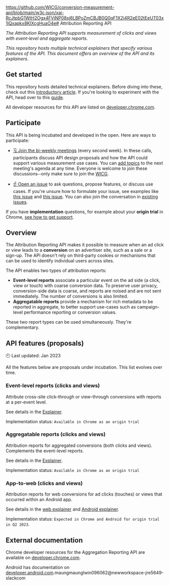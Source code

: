 https://github.com/WICG/conversion-measurement-api/blob/main/w3c.json/xai-RcJtpbG1WtH2Ogx4FVjNP08sj6LBPoZmCBJB0Q0qF1X2j4R2eE02tEeUT03x1iQxapkx8KlXcgHuaO4e# Attribution Reporting API

_The Attribution Reporting API supports measurement of clicks and views with event-level and aggregate reports._

_This repository hosts multiple technical explainers that specify various features of the API. This document offers an overview of the API and its explainers._

## Get started

This repository hosts detailed technical explainers.
Before diving into these, check out this [introductory article](https://developer.chrome.com/docs/privacy-sandbox/attribution-reporting).
If you're looking to experiment with the API, head over to this [guide](https://developer.chrome.com/docs/privacy-sandbox/attribution-reporting-experiment/).

All developer resources for this API are listed on [developer.chrome.com](https://developer.chrome.com/docs/privacy-sandbox/#measure-digital-ads).

## Participate

This API is being incubated and developed in the open. Here are ways to participate:

- [🗓 Join the bi-weekly meetings](https://github.com/WICG/conversion-measurement-api/issues/80) (every second week). In these calls, participants discuss API design proposals and how the API could support various measurement use cases. You can [add topics](https://docs.google.com/document/d/1zUSm9nX2nUsCa_fbI96UJoRCEr3eAPwWLU7HmClhIJk/edit) to the next meeting's agenda at any time. Everyone is welcome to join these discussions⏤only make sure to join the [WICG](https://www.w3.org/community/wicg/).

* [☝️ Open an issue](https://github.com/WICG/conversion-measurement-api/issues/new) to ask questions, propose features, or discuss use cases. If you're unsure how to formulate your issue, see examples like [this issue](https://github.com/WICG/conversion-measurement-api/issues/147) and [this issue](https://github.com/WICG/conversion-measurement-api/issues/68). You can also join the conversation in [existing issues](https://github.com/WICG/conversion-measurement-api/issues).

If you have **implementation** questions, for example about your **origin trial** in Chrome, [see how to get support](https://developer.chrome.com/docs/privacy-sandbox/attribution-reporting-experiment/#get-support). 

## Overview

The Attribution Reporting API makes it possible to measure when an ad click or view leads to a **conversion** on an advertiser site, such as a sale or a sign-up. The API doesn't rely on third-party cookies or mechanisms that can be used to identify individual users across sites.

The API enables two types of attribution reports:

* **Event-level reports** associate a particular event on the ad side (a click, view or touch) with coarse conversion data. To preserve user privacy, conversion-side data is coarse, and reports are noised and are not sent immediately. The number of conversions is also limited.
* **Aggregatable reports** provide a mechanism for rich metadata to be reported in aggregate, to better support use-cases such as campaign-level performance reporting or  conversion values.


These two report types can be used simultaneously. They're complementary.

## API features (proposals)

🕙 Last updated: Jan 2023

All the features below are proposals under incubation. This list evolves over time.

### Event-level reports (clicks and views)

Attribute cross-site click-through or view-through conversions with reports at a per-event level. 

See details in the [Explainer](https://github.com/WICG/conversion-measurement-api/blob/main/EVENT.md).

Implementation status: `Available in Chrome as an origin trial`

### Aggregatable reports (clicks and views)

Attribution reports for aggregated conversions (both clicks and views). Complements the event-level reports. 

See details in the [Explainer](https://github.com/WICG/conversion-measurement-api/blob/main/AGGREGATE.md).

Implementation status: `Available in Chrome as an origin trial`

### App-to-web (clicks and views)

Attribution reports for web conversions for ad clicks (touches) or views that occurred within an Android app. 

See details in the [web explainer](https://github.com/WICG/conversion-measurement-api/blob/main/app_to_web.md) and [Android explainer](https://developer.android.com/design-for-safety/privacy-sandbox/attribution-app-to-web).

Implementation status: `Expected in Chrome and Android for origin trial in Q2 2023`.

## External documentation

Chrome developer resources for the Aggregation Reporting API are available on [developer.chrome.com](https://developer.chrome.com/docs/privacy-sandbox/#measure-digital-ads).

Android has documentation on [developer.android.com](https://developer.android.com/design-for-safety/privacy-sandbox/attribution).maungmaunglwin096062@newworkspace-jre5649-slackcom
